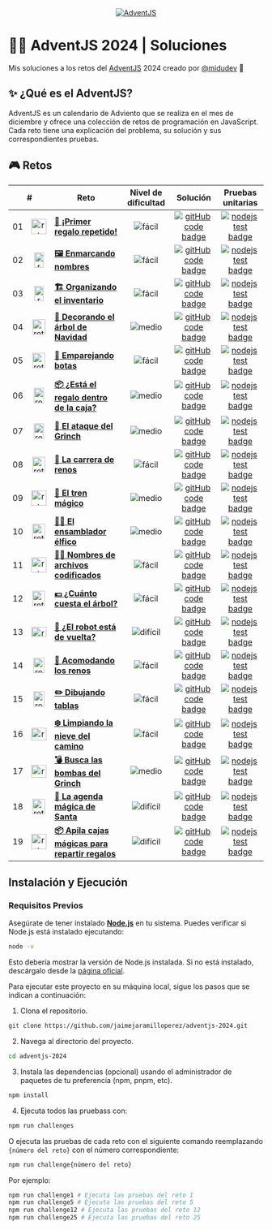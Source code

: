 <div align="center">
  <a href="https://adventjs.dev/">
    <img src="https://github.com/user-attachments/assets/0f8ce47d-f4a1-438d-b8b5-ae9e6e54fc41" alt="AdventJS" />
  </a>
</div>

# 🎅🏻 AdventJS 2024 | Soluciones

Mis soluciones a los retos del [AdventJS](https://adventjs.dev/) 2024 creado por [@midudev](https://github.com/midudev/) 👾

## ✨ ¿Qué es el AdventJS?

AdventJS es un calendario de Adviento que se realiza en el mes de diciembre y ofrece una colección de retos de programación en JavaScript. Cada reto tiene una explicación del problema, su solución y sus correspondientes pruebas.

## 🎮 Retos

<table>
  <thead>
    <tr>
      <th align="center" colspan="2">#</th>
      <th align="center">Reto</th>
      <th align="center">Nivel de dificultad</th>
      <th align="center">Solución</th>
      <th align="center">Pruebas unitarias</th>
    </td>
  </thead>
  <tbody>
    <tr>
      <td align="center">01</td>
      <td align="center">
        <img src="https://github.com/user-attachments/assets/18a89486-23f7-410f-9a7f-58a70ce02a8c" alt="reto #01" width="30" height="30" />
      </td>
      <td>
        <a href="/src/challenge-01/README-ES.md"><strong>🎁 ¡Primer regalo repetido!</strong></a>
      </td>
      <td align="center">
        <img src="https://img.shields.io/badge/Fácil-77A626" alt="fácil" />
      </td>
      <td align="center">
        <a href="/src/challenge-01/index.js">
          <img src="https://img.shields.io/badge/Código-181717?logo=github&logoColor=fff&color=000" alt="gitHub code badge" />
        </a>
      </td>
      <td align="center">
        <a href="/src/challenge-01/index.test.js">
          <img src="https://img.shields.io/badge/Pruebas-181717?logo=nodedotjs&logoColor=fff&color=000" alt="nodejs test badge" />
        </a>
      </td>
    </tr>
    <tr>
      <td align="center">02</td>
      <td align="center">
        <img src="https://github.com/user-attachments/assets/a4b4d67b-6caa-446f-8efd-ef34abd870ef" alt="reto #02" width="18" height="30" />
      </td>
      <td>
        <a href="/src/challenge-02/README-ES.md"><strong>🖼️ Enmarcando nombres</strong></a>
      </td>
      <td align="center">
        <img src="https://img.shields.io/badge/Fácil-77A626" alt="fácil" />
      </td>
      <td align="center">
        <a href="/src/challenge-02/index.js">
          <img src="https://img.shields.io/badge/Código-181717?logo=github&logoColor=fff&color=000" alt="gitHub code badge" />
        </a>
      </td>
      <td align="center">
        <a href="/src/challenge-02/index.test.js">
          <img src="https://img.shields.io/badge/Pruebas-181717?logo=nodedotjs&logoColor=fff&color=000" alt="nodejs test badge" />
        </a>
      </td>
    </tr>
    <tr>
      <td align="center">03</td>
      <td align="center">
        <img src="https://github.com/user-attachments/assets/06c42bb3-debe-481b-86c7-c1802a8a6654" alt="reto #03" width="18" height="30" />
      </td>
      <td>
        <a href="/src/challenge-03/README-ES.md"><strong>🏗️ Organizando el inventario</strong></a>
      </td>
      <td align="center">
        <img src="https://img.shields.io/badge/Fácil-77A626" alt="fácil" />
      </td>
      <td align="center">
        <a href="/src/challenge-03/index.js">
          <img src="https://img.shields.io/badge/Código-181717?logo=github&logoColor=fff&color=000" alt="gitHub code badge" />
        </a>
      </td>
      <td align="center">
        <a href="/src/challenge-03/index.test.js">
          <img src="https://img.shields.io/badge/Pruebas-181717?logo=nodedotjs&logoColor=fff&color=000" alt="nodejs test badge" />
        </a>
      </td>
    </tr>
    <tr>
      <td align="center">04</td>
      <td align="center">
        <img src="https://github.com/user-attachments/assets/ab7e6d6e-fc35-4fb2-a5d3-71c9b7e84808" alt="reto #04" width="26" height="30" />
      </td>
      <td>
        <a href="/src/challenge-04/README-ES.md"><strong>🎄 Decorando el árbol de Navidad</strong></a>
      </td>
      <td align="center">
        <img src="https://img.shields.io/badge/Medio-E3A008" alt="medio" />
      </td>
      <td align="center">
        <a href="/src/challenge-04/index.js">
          <img src="https://img.shields.io/badge/Código-181717?logo=github&logoColor=fff&color=000" alt="gitHub code badge" />
        </a>
      </td>
      <td align="center">
        <a href="/src/challenge-04/index.test.js">
          <img src="https://img.shields.io/badge/Pruebas-181717?logo=nodedotjs&logoColor=fff&color=000" alt="nodejs test badge" />
        </a>
      </td>
    </tr>
    <tr>
      <td align="center">05</td>
      <td align="center">
        <img src="https://github.com/user-attachments/assets/55333746-8526-4319-b8b3-c5bf2bd00562" alt="reto #05" width="25" height="30" />
      </td>
      <td>
        <a href="/src/challenge-05/README-ES.md"><strong>👞 Emparejando botas</strong></a>
      </td>
      <td align="center">
        <img src="https://img.shields.io/badge/Fácil-77A626" alt="fácil" />
      </td>
      <td align="center">
        <a href="/src/challenge-05/index.js">
          <img src="https://img.shields.io/badge/Código-181717?logo=github&logoColor=fff&color=000" alt="gitHub code badge" />
        </a>
      </td>
      <td align="center">
        <a href="/src/challenge-05/index.test.js">
          <img src="https://img.shields.io/badge/Pruebas-181717?logo=nodedotjs&logoColor=fff&color=000" alt="nodejs test badge" />
        </a>
      </td>
    </tr>
    <tr>
      <td align="center">06</td>
      <td align="center">
        <img src="https://github.com/user-attachments/assets/51ae0ba3-b4b0-4f5f-9421-bef8e5688424" alt="reto #06" width="20" height="30" />
      </td>
      <td>
        <a href="/src/challenge-06/README-ES.md"><strong>📦 ¿Está el regalo dentro de la caja?</strong></a>
      </td>
      <td align="center">
        <img src="https://img.shields.io/badge/Medio-E3A008" alt="medio" />
      </td>
      <td align="center">
        <a href="/src/challenge-06/index.js">
          <img src="https://img.shields.io/badge/Código-181717?logo=github&logoColor=fff&color=000" alt="gitHub code badge" />
        </a>
      </td>
      <td align="center">
        <a href="/src/challenge-06/index.test.js">
          <img src="https://img.shields.io/badge/Pruebas-181717?logo=nodedotjs&logoColor=fff&color=000" alt="nodejs test badge" />
        </a>
      </td>
    </tr>
    <tr>
      <td align="center">07</td>
      <td align="center">
        <img src="https://github.com/user-attachments/assets/a42fef8f-6e18-41a5-bbfd-479c7fe81fe3" alt="reto #07" width="20" height="30" />
      </td>
      <td>
        <a href="/src/challenge-07/README-ES.md"><strong>👹 El ataque del Grinch</strong></a>
      </td>
      <td align="center">
        <img src="https://img.shields.io/badge/Medio-E3A008" alt="medio" />
      </td>
      <td align="center">
        <a href="/src/challenge-07/index.js">
          <img src="https://img.shields.io/badge/Código-181717?logo=github&logoColor=fff&color=000" alt="gitHub code badge" />
        </a>
      </td>
      <td align="center">
        <a href="/src/challenge-07/index.test.js">
          <img src="https://img.shields.io/badge/Pruebas-181717?logo=nodedotjs&logoColor=fff&color=000" alt="nodejs test badge" />
        </a>
      </td>
    </tr>
    <tr>
      <td align="center">08</td>
      <td align="center">
        <img src="https://github.com/user-attachments/assets/0911f9ce-e4f1-4c86-9762-4618a4df2ee6" alt="reto #08" width="25" height="30" />
      </td>
      <td>
        <a href="/src/challenge-08/README-ES.md"><strong>🦌 La carrera de renos</strong></a>
      </td>
      <td align="center">
        <img src="https://img.shields.io/badge/Fácil-77A626" alt="fácil" />
      </td>
      <td align="center">
        <a href="/src/challenge-08/index.js">
          <img src="https://img.shields.io/badge/Código-181717?logo=github&logoColor=fff&color=000" alt="gitHub code badge" />
        </a>
      </td>
      <td align="center">
        <a href="/src/challenge-08/index.test.js">
          <img src="https://img.shields.io/badge/Pruebas-181717?logo=nodedotjs&logoColor=fff&color=000" alt="nodejs test badge" />
        </a>
      </td>
    </tr>
    <tr>
      <td align="center">09</td>
      <td align="center">
        <img src="https://github.com/user-attachments/assets/994e4ce7-7f58-41c7-9e93-2546ecd488ea" alt="reto #09" width="30" height="30" />
      </td>
      <td>
        <a href="/src/challenge-09/README-ES.md"><strong>🚂 El tren mágico</strong></a>
      </td>
      <td align="center">
        <img src="https://img.shields.io/badge/Medio-E3A008" alt="medio" />
      </td>
      <td align="center">
        <a href="/src/challenge-09/index.js">
          <img src="https://img.shields.io/badge/Código-181717?logo=github&logoColor=fff&color=000" alt="gitHub code badge" />
        </a>
      </td>
      <td align="center">
        <a href="/src/challenge-09/index.test.js">
          <img src="https://img.shields.io/badge/Pruebas-181717?logo=nodedotjs&logoColor=fff&color=000" alt="nodejs test badge" />
        </a>
      </td>
    </tr>
    <tr>
      <td align="center">10</td>
      <td align="center">
        <img src="https://github.com/user-attachments/assets/15c9f399-523d-458f-abc8-499bba6c49ac" alt="reto #10" width="25" height="30" />
      </td>
      <td>
        <a href="/src/challenge-10/README-ES.md"><strong>👩‍💻 El ensamblador élfico</strong></a>
      </td>
      <td align="center">
        <img src="https://img.shields.io/badge/Medio-E3A008" alt="medio" />
      </td>
      <td align="center">
        <a href="/src/challenge-10/index.js">
          <img src="https://img.shields.io/badge/Código-181717?logo=github&logoColor=fff&color=000" alt="gitHub code badge" />
        </a>
      </td>
      <td align="center">
        <a href="/src/challenge-10/index.test.js">
          <img src="https://img.shields.io/badge/Pruebas-181717?logo=nodedotjs&logoColor=fff&color=000" alt="nodejs test badge" />
        </a>
      </td>
    </tr>
    <tr>
      <td align="center">11</td>
      <td align="center">
        <img src="https://github.com/user-attachments/assets/e865c635-1402-43dd-b491-2c8ef461ea4f" alt="reto #11" width="30" height="30" />
      </td>
      <td>
        <a href="/src/challenge-11/README-ES.md"><strong>🏴‍☠️ Nombres de archivos codificados</strong></a>
      </td>
      <td align="center">
        <img src="https://img.shields.io/badge/Fácil-77A626" alt="fácil" />
      </td>
      <td align="center">
        <a href="/src/challenge-11/index.js">
          <img src="https://img.shields.io/badge/Código-181717?logo=github&logoColor=fff&color=000" alt="gitHub code badge" />
        </a>
      </td>
      <td align="center">
        <a href="/src/challenge-11/index.test.js">
          <img src="https://img.shields.io/badge/Pruebas-181717?logo=nodedotjs&logoColor=fff&color=000" alt="nodejs test badge" />
        </a>
      </td>
    </tr>
    <tr>
      <td align="center">12</td>
      <td align="center">
        <img src="https://github.com/user-attachments/assets/831f5baa-b6c2-446b-8d0f-18b842580154" alt="reto #12" width="25" height="30" />
      </td>
      <td>
        <a href="/src/challenge-12/README-ES.md"><strong>💵 ¿Cuánto cuesta el árbol?</strong></a>
      </td>
      <td align="center">
        <img src="https://img.shields.io/badge/Fácil-77A626" alt="fácil" />
      </td>
      <td align="center">
        <a href="/src/challenge-12/index.js">
          <img src="https://img.shields.io/badge/Código-181717?logo=github&logoColor=fff&color=000" alt="gitHub code badge" />
        </a>
      </td>
      <td align="center">
        <a href="/src/challenge-12/index.test.js">
          <img src="https://img.shields.io/badge/Pruebas-181717?logo=nodedotjs&logoColor=fff&color=000" alt="nodejs test badge" />
        </a>
      </td>
    </tr>
    <tr>
      <td align="center">13</td>
      <td align="center">
        <img src="https://github.com/user-attachments/assets/f06405dd-9550-4ebf-9148-cafc8f5c5813" alt="reto #13" width="30" height="20" />
      </td>
      <td>
        <a href="/src/challenge-13/README-ES.md"><strong>🤖 ¿El robot está de vuelta?</strong></a>
      </td>
      <td align="center">
        <img src="https://img.shields.io/badge/Difícil-DC2626" alt="difícil" />
      </td>
      <td align="center">
        <a href="/src/challenge-13/index.js">
          <img src="https://img.shields.io/badge/Código-181717?logo=github&logoColor=fff&color=000" alt="gitHub code badge" />
        </a>
      </td>
      <td align="center">
        <a href="/src/challenge-13/index.test.js">
          <img src="https://img.shields.io/badge/Pruebas-181717?logo=nodedotjs&logoColor=fff&color=000" alt="nodejs test badge" />
        </a>
      </td>
    </tr>
    <tr>
      <td align="center">14</td>
      <td align="center">
        <img src="https://github.com/user-attachments/assets/121563cc-0b5e-4fe2-a95f-6001567fff07" alt="reto #14" width="22" height="30" />
      </td>
      <td>
        <a href="/src/challenge-14/README-ES.md"><strong>🦌 Acomodando los renos</strong></a>
      </td>
      <td align="center">
        <img src="https://img.shields.io/badge/Fácil-77A626" alt="fácil" />
      </td>
      <td align="center">
        <a href="/src/challenge-14/index.js">
          <img src="https://img.shields.io/badge/Código-181717?logo=github&logoColor=fff&color=000" alt="gitHub code badge" />
        </a>
      </td>
      <td align="center">
        <a href="/src/challenge-14/index.test.js">
          <img src="https://img.shields.io/badge/Pruebas-181717?logo=nodedotjs&logoColor=fff&color=000" alt="nodejs test badge" />
        </a>
      </td>
    </tr>
    <tr>
      <td align="center">15</td>
      <td align="center">
        <img src="https://github.com/user-attachments/assets/b67d4242-7702-4110-b0e2-f3a6e402d0e3" alt="reto #15" width="22" height="30" />
      </td>
      <td>
        <a href="/src/challenge-15/README-ES.md"><strong>✏️ Dibujando tablas</strong></a>
      </td>
      <td align="center">
        <img src="https://img.shields.io/badge/Fácil-77A626" alt="fácil" />
      </td>
      <td align="center">
        <a href="/src/challenge-15/index.js">
          <img src="https://img.shields.io/badge/Código-181717?logo=github&logoColor=fff&color=000" alt="gitHub code badge" />
        </a>
      </td>
      <td align="center">
        <a href="/src/challenge-15/index.test.js">
          <img src="https://img.shields.io/badge/Pruebas-181717?logo=nodedotjs&logoColor=fff&color=000" alt="nodejs test badge" />
        </a>
      </td>
    </tr>
    <tr>
      <td align="center">16</td>
      <td align="center">
        <img src="https://github.com/user-attachments/assets/c8965888-dd9d-4e6e-bd3d-450d0c10cb84" alt="reto #16" width="30" height="25" />
      </td>
      <td>
        <a href="/src/challenge-16/README-ES.md"><strong>❄️ Limpiando la nieve del camino</strong></a>
      </td>
      <td align="center">
        <img src="https://img.shields.io/badge/Fácil-77A626" alt="fácil" />
      </td>
      <td align="center">
        <a href="/src/challenge-16/index.js">
          <img src="https://img.shields.io/badge/Código-181717?logo=github&logoColor=fff&color=000" alt="gitHub code badge" />
        </a>
      </td>
      <td align="center">
        <a href="/src/challenge-16/index.test.js">
          <img src="https://img.shields.io/badge/Pruebas-181717?logo=nodedotjs&logoColor=fff&color=000" alt="nodejs test badge" />
        </a>
      </td>
    </tr>
    <tr>
      <td align="center">17</td>
      <td align="center">
        <img src="https://github.com/user-attachments/assets/e7e9fd49-858b-46cb-ae42-f665501d352c" alt="reto #17" width="30" height="25" />
      </td>
      <td>
        <a href="/src/challenge-17/README-ES.md"><strong>💣 Busca las bombas del Grinch</strong></a>
      </td>
      <td align="center">
        <img src="https://img.shields.io/badge/Medio-E3A008" alt="medio" />
      </td>
      <td align="center">
        <a href="/src/challenge-17/index.js">
          <img src="https://img.shields.io/badge/Código-181717?logo=github&logoColor=fff&color=000" alt="gitHub code badge" />
        </a>
      </td>
      <td align="center">
        <a href="/src/challenge-17/index.test.js">
          <img src="https://img.shields.io/badge/Pruebas-181717?logo=nodedotjs&logoColor=fff&color=000" alt="nodejs test badge" />
        </a>
      </td>
    </tr>
    <tr>
      <td align="center">18</td>
      <td align="center">
        <img src="https://github.com/user-attachments/assets/bd4c1137-7617-466b-8422-405b1cf03886" alt="reto #18" width="25" height="30" />
      </td>
      <td>
        <a href="/src/challenge-18/README-ES.md"><strong>📇 La agenda mágica de Santa</strong></a>
      </td>
      <td align="center">
        <img src="https://img.shields.io/badge/Difícil-DC2626" alt="difícil" />
      </td>
      <td align="center">
        <a href="/src/challenge-18/index.js">
          <img src="https://img.shields.io/badge/Código-181717?logo=github&logoColor=fff&color=000" alt="gitHub code badge" />
        </a>
      </td>
      <td align="center">
        <a href="/src/challenge-18/index.test.js">
          <img src="https://img.shields.io/badge/Pruebas-181717?logo=nodedotjs&logoColor=fff&color=000" alt="nodejs test badge" />
        </a>
      </td>
    </tr>
    <tr>
      <td align="center">19</td>
      <td align="center">
        <img src="https://github.com/user-attachments/assets/a7f1c264-897b-4d31-b5b8-8fc9c0725fbe" alt="reto #19" width="30" height="30" />
      </td>
      <td>
        <a href="/src/challenge-19/README-ES.md"><strong>📦 Apila cajas mágicas para repartir regalos</strong></a>
      </td>
      <td align="center">
        <img src="https://img.shields.io/badge/Difícil-DC2626" alt="difícil" />
      </td>
      <td align="center">
        <a href="/src/challenge-19/index.js">
          <img src="https://img.shields.io/badge/Código-181717?logo=github&logoColor=fff&color=000" alt="gitHub code badge" />
        </a>
      </td>
      <td align="center">
        <a href="/src/challenge-19/index.test.js">
          <img src="https://img.shields.io/badge/Pruebas-181717?logo=nodedotjs&logoColor=fff&color=000" alt="nodejs test badge" />
        </a>
      </td>
    </tr>
  </tbody>
</table>

## Instalación y Ejecución

### Requisitos Previos

Asegúrate de tener instalado [**Node.js**](https://nodejs.org/) en tu sistema. Puedes verificar si Node.js está instalado ejecutando:

```bash
node -v
```

Esto debería mostrar la versión de Node.js instalada. Si no está instalado, descárgalo desde la [página oficial](https://nodejs.org/).

Para ejecutar este proyecto en su máquina local, sigue los pasos que se indican a continuación:

1. Clona el repositorio.

```bash
git clone https://github.com/jaimejaramilloperez/adventjs-2024.git
```

2. Navega al directorio del proyecto.

```bash
cd adventjs-2024
```

3. Instala las dependencias (opcional) usando el administrador de paquetes de tu preferencia (npm, pnpm, etc).

```bash
npm install
```

4. Ejecuta todos las pruebass con:

```bash
npm run challenges
```

O ejecuta las pruebas de cada reto con el siguiente comando reemplazando `{número del reto}` con el número correspondiente:

```bash
npm run challenge{número del reto}
```

Por ejemplo:

```bash
npm run challenge1 # Ejecuta las pruebas del reto 1
npm run challenge5 # Ejecuta las pruebas del reto 5
npm run challenge12 # Ejecuta las pruebas del reto 12
npm run challenge25 # Ejecuta las pruebas del reto 25
```
